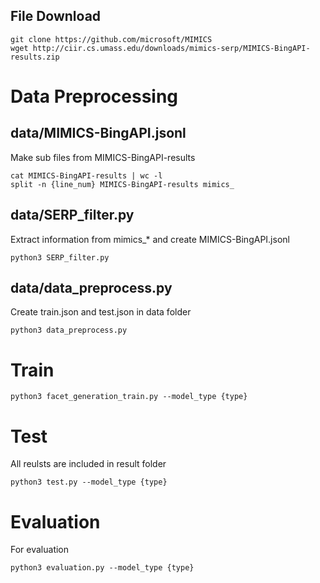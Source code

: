 ## File Download
```
git clone https://github.com/microsoft/MIMICS
wget http://ciir.cs.umass.edu/downloads/mimics-serp/MIMICS-BingAPI-results.zip
```

# Data Preprocessing
## data/MIMICS-BingAPI.jsonl 
Make sub files from MIMICS-BingAPI-results
```
cat MIMICS-BingAPI-results | wc -l
split -n {line_num} MIMICS-BingAPI-results mimics_
```

## data/SERP_filter.py
Extract information from mimics_* and create MIMICS-BingAPI.jsonl
```
python3 SERP_filter.py
```

## data/data_preprocess.py
Create train.json and test.json in data folder
```
python3 data_preprocess.py
```

# Train
```
python3 facet_generation_train.py --model_type {type}
```

# Test
All reulsts are included in result folder
```
python3 test.py --model_type {type}
```

# Evaluation
For evaluation
```
python3 evaluation.py --model_type {type}
```